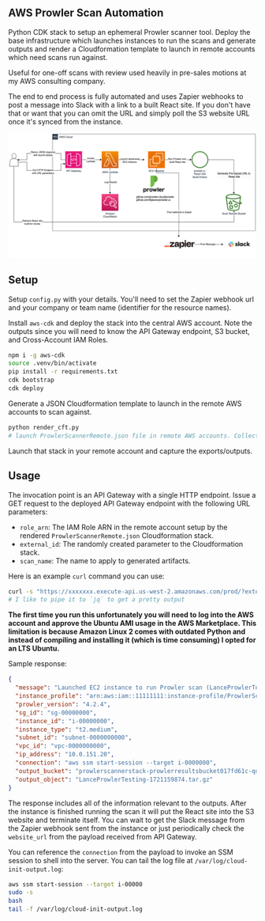 ## AWS Prowler Scan Automation

Python CDK stack to setup an ephemeral Prowler scanner tool. Deploy the base infrastructure which launches instances to run the scans and generate outputs and render a Cloudformation template to launch in remote accounts which need scans run against.

Useful for one-off scans with review used heavily in pre-sales motions at my AWS consulting company.

The end to end process is fully automated and uses Zapier webhooks to post a message into Slack with a link to a built React site. If you don't have that or want that you can omit the URL and simply poll the S3 website URL once it's synced from the instance.

![](./aws_prowler.drawio.png)

## Setup

Setup `config.py` with your details. You'll need to set the Zapier webhook url and your company or team name (identifier for the resource names).

Install `aws-cdk` and deploy the stack into the central AWS account. Note the outputs since you will need to know the API Gateway endpoint, S3 bucket, and Cross-Account IAM Roles. 

```bash
npm i -g aws-cdk
source .venv/bin/activate
pip install -r requirements.txt
cdk bootstrap
cdk deploy
```

Generate a JSON Cloudformation template to launch in the remote AWS accounts to scan against.

```bash
python render_cft.py
# launch ProwlerScannerRemote.json file in remote AWS accounts. Collect exports
```

Launch that stack in your remote account and capture the exports/outputs.

## Usage

The invocation point is an API Gateway with a single HTTP endpoint. Issue a GET request to the deployed API Gateway endpoint with the following URL parameters:

* `role_arn`: The IAM Role ARN in the remote account setup by the rendered `ProwlerScannerRemote.json` Cloudformation stack.
* `external_id`: The randomly created parameter to the Cloudformation stack.
* `scan_name`: The name to apply to generated artifacts.

Here is an example `curl` command you can use:

```bash
curl -s "https://xxxxxxx.execute-api.us-west-2.amazonaws.com/prod/?external_id=hello_@&role_arn=arn:aws:iam::1111111111:role/CrossAccountRole&scan_name=AcmeCorp"
# I like to pipe it to `jq` to get a pretty output
```

**The first time you run this unfortunately you will need to log into the AWS account and approve the Ubuntu AMI usage in the AWS Marketplace. This limitation is because Amazon Linux 2 comes with outdated Python and instead of compiling and installing it (which is time consuming) I opted for an LTS Ubuntu.**

Sample response:
```json
{
  "message": "Launched EC2 instance to run Prowler scan (LanceProwlerTesting)",
  "instance_profile": "arn:aws:iam::11111111:instance-profile/ProwlerScannerStack-InstanceProfile-zzzzzzzz",
  "prowler_version": "4.2.4",
  "sg_id": "sg-00000000",
  "instance_id": "i-00000000",
  "instance_type": "t2.medium",
  "subnet_id": "subnet-0000000000",
  "vpc_id": "vpc-0000000000",
  "ip_address": "10.0.151.20",
  "connection": "aws ssm start-session --target i-0000000",
  "output_bucket": "prowlerscannerstack-prowlerresultsbucket017fd61c-qqqqqqqq",
  "output_object": "LanceProwlerTesting-1721159874.tar.gz"
}
```

The response includes all of the information relevant to the outputs. After the instance is finished running the scan it will put the React site into the S3 website and terminate itself. You can wait to get the Slack message from the Zapier webhook sent from the instance or just periodically check the `website_url` from the payload received from API Gateway.

You can reference the `connection` from the payload to invoke an SSM session to shell into the server. You can tail the log file at `/var/log/cloud-init-output.log`:

```bash
aws ssm start-session --target i-00000
sudo -s
bash
tail -f /var/log/cloud-init-output.log
```
